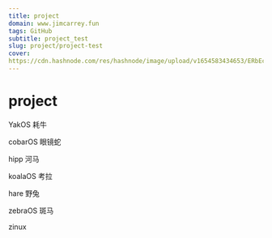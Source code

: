 ```yaml
---
title: project
domain: www.jimcarrey.fun
tags: GitHub
subtitle: project_test
slug: project/project-test
cover:
https://cdn.hashnode.com/res/hashnode/image/upload/v1654583434653/ERbEcrWnT.jpg?auto=compress
---
```

# project

YakOS 耗牛

cobarOS 眼镜蛇

hipp 河马

koalaOS  考拉

hare 野兔

zebraOS 斑马

zinux

